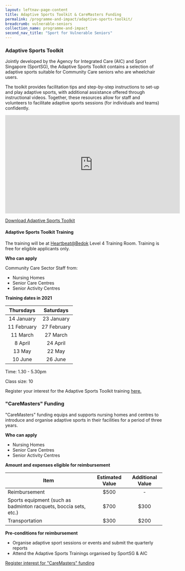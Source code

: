 ```yaml
---
layout: leftnav-page-content
title: Adaptive Sports Toolkit & CareMasters Funding
permalink: /programme-and-impact/adaptive-sports-toolkit/
breadcrumb: vulnerable-seniors
collection_name: programme-and-impact
second_nav_title: "Sport for Vulnerable Seniors"
---
```


### Adaptive Sports Toolkit

Jointly developed by the Agency for Integrated Care (AIC) and Sport Singapore (SportSG), the Adaptive Sports Toolkit contains a selection of adaptive sports suitable for Community Care seniors who are wheelchair users.  

The toolkit provides facilitation tips and step-by-step instructions to set-up and play adaptive sports, with additional assistance offered through instructional videos.  Together, these resources allow for staff and volunteers to facilitate adaptive sports sessions (for individuals and teams) confidently.

<iframe width="560" height="315" src="https://youtu.be/ueIiAVohYHY" frameborder="0" allow="accelerometer; autoplay; encrypted-media; gyroscope; picture-in-picture" allowfullscreen></iframe>

[Download Adaptive Sports Toolkit](https://www.aic.sg/care-services/Documents/Wellness/Adaptive%20Sport/Adaptive%20Sports%20Toolkit.pdf)

#### Adaptive Sports Toolkit Training

The training will be at [Heartbeat@Bedok](https://www.myactivesg.com/facilities/heartbeat-bedok-activesg-sports-centre) Level 4 Training Room.  Training is free for eligible applicants only. 

__Who can apply__

Community Care Sector Staff from:
* Nursing Homes
* Senior Care Centres
* Senior Activity Centres

__Training dates in 2021__

| Thursdays     | Saturdays           
|:-------------:|:-------------:| 
| 14 January    | 23 January | 
| 11 February   | 27 February |   
| 11 March      | 27 March |
| 8 April       | 24 April |
| 13 May        | 22 May
| 10 June       | 26 June |

Time:  1.30 - 5.30pm

Class size: 10

Register your interest for the Adaptive Sports Toolkit training [here.](https://share.hsforms.com/1GwuVMpR3TfGpNJGoiFWfXA3p5mz)


### "CareMasters" Funding

"CareMasters" funding equips and supports nursing homes and centres to introduce and organise adaptive sports in their facilities for a period of three years.

__Who can apply__

* Nursing Homes
* Senior Care Centres
* Senior Activity Centres

__Amount and expenses eligible for reimbursement__

| Item     | Estimated Value | Additional Value |           
|-------------|:-------------:|:-------------:|
| Reimbursement    | $500 | - | 
| Sports equipment (such as badminton racquets, boccia sets, etc.)   | $700 | $300 |   
| Transportation      | $300 | $200 |

__Pre-conditions for reimbursement__

* Organise adaptive sport sessions or events and submit the quarterly reports
* Attend the Adaptive Sports Trainings organised by SportSG & AIC

[Register interest for "CareMasters" funding](https://share.hsforms.com/1dKwqsElLQ0G42FHdRjtQVQ3p5mz)

